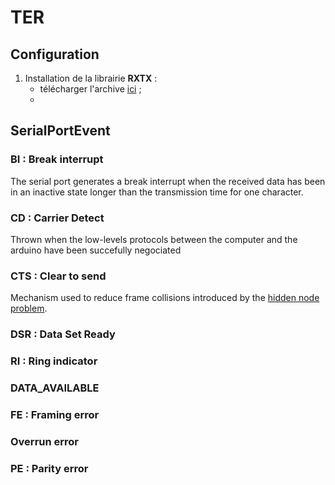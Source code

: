 # TER

## Configuration

1. Installation de la librairie __RXTX__ :
    * télécharger l'archive [ici](http://fizzed.com/oss/rxtx-for-java) ;
    *

## SerialPortEvent ##

### BI : Break interrupt ###
The serial port generates a break interrupt when the received data has been in an inactive state longer than the transmission time for one character.

### CD : Carrier Detect ###
Thrown when the low-levels protocols between the computer and the arduino have been succefully negociated

### CTS : Clear to send ###
Mechanism used to reduce frame collisions introduced by the [hidden node problem](https://en.wikipedia.org/wiki/Hidden_node_problem).

### DSR : Data Set Ready ###

### RI : Ring indicator ###

### DATA_AVAILABLE ###

### FE : Framing error ###

### Overrun error ###

### PE : Parity error ###

